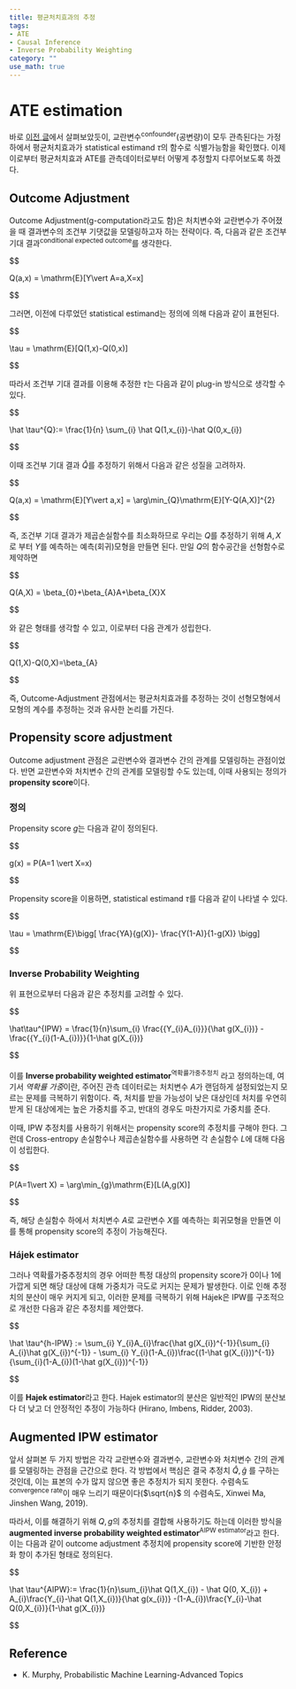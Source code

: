 ```yaml
---
title: 평균처치효과의 추정
tags:
- ATE
- Causal Inference
- Inverse Probability Weighting
category: ""
use_math: true
---
```

# ATE estimation

바로 [이전 글](https://ddangchani.github.io/Confounder-Adjustment)에서 살펴보았듯이, 교란변수<sup>confounder</sup>(공변량)이 모두 관측된다는 가정하에서 평균처치효과가 statistical estimand $\tau$의 함수로 식별가능함을 확인했다. 이제 이로부터 평균처치효과 ATE를 관측데이터로부터 어떻게 추정할지 다루어보도록 하겠다.

## Outcome Adjustment

Outcome Adjustment(g-computation라고도 함)은 처치변수와 교란변수가 주어졌을 때 결과변수의 조건부 기댓값을 모델링하고자 하는 전략이다. 즉, 다음과 같은 조건부 기대 결과<sup>conditional expected outcome</sup>를 생각한다.

$$

Q(a,x) = \mathrm{E}[Y\vert A=a,X=x]


$$

그러면, 이전에 다루었던 statistical estimand는 정의에 의해 다음과 같이 표현된다.


$$

\tau = \mathrm{E}[Q(1,x)-Q(0,x)]


$$

따라서 조건부 기대 결과를 이용해 추정한 $\tau$는 다음과 같이 plug-in 방식으로 생각할 수 있다.


$$

\hat \tau^{Q}:= \frac{1}{n} \sum_{i} \hat Q(1,x_{i})-\hat Q(0,x_{i})


$$

이때 조건부 기대 결과 $\hat Q$를 추정하기 위해서 다음과 같은 성질을 고려하자.


$$

Q(a,x) = \mathrm{E}[Y\vert a,x] = \arg\min_{Q}\mathrm{E}[Y-Q(A,X)]^{2}


$$

즉, 조건부 기대 결과가 제곱손실함수를 최소화하므로 우리는 $Q$를 추정하기 위해 $A,X$로 부터 $Y$를 예측하는 예측(회귀)모형을 만들면 된다. 만일 $Q$의 함수공간을 선형함수로 제약하면 


$$

Q(A,X) = \beta_{0}+\beta_{A}A+\beta_{X}X


$$

와 같은 형태를 생각할 수 있고, 이로부터 다음 관계가 성립한다.


$$

Q(1,X)-Q(0,X)=\beta_{A}


$$

즉, Outcome-Adjustment 관점에서는 평균처치효과를 추정하는 것이 선형모형에서 모형의 계수를 추정하는 것과 유사한 논리를 가진다.


## Propensity score adjustment

Outcome adjustment 관점은 교란변수와 결과변수 간의 관계를 모델링하는 관점이었다. 반면 교란변수와 처치변수 간의 관계를 모델링할 수도 있는데, 이때 사용되는 정의가 **propensity score**이다.

### 정의
Propensity score $g$는 다음과 같이 정의된다.


$$

g(x) = P(A=1 \vert X=x)


$$

Propensity score을 이용하면, statistical estimand $\tau$를 다음과 같이 나타낼 수 있다.


$$

\tau = \mathrm{E}\bigg[ \frac{YA}{g(X)}- \frac{Y(1-A)}{1-g(X)} \bigg]


$$

### Inverse Probability Weighting

위 표현으로부터 다음과 같은 추정치를 고려할 수 있다.


$$

\hat\tau^{IPW} = \frac{1}{n}\sum_{i} \frac{{Y_{i}A_{i}}}{\hat g(X_{i})} - \frac{{Y_{i}(1-A_{i})}}{1-\hat g(X_{i})} 


$$

이를 **Inverse probability weighted estimator**<sup>역확률가중추정치</sup> 라고 정의하는데, 여기서 *역확률 가중*이란, 주어진 관측 데이터로는 처치변수 $A$가 랜덤하게 설정되었는지 모르는 문제를 극복하기 위함이다. 즉, 처치를 받을 가능성이 낮은 대상인데 처치를 우연히 받게 된 대상에게는 높은 가중치를 주고, 반대의 경우도 마찬가지로 가중치를 준다.

이때, IPW 추정치를 사용하기 위해서는 propensity score의 추정치를 구해야 한다. 그런데 Cross-entropy 손실함수나 제곱손실함수를 사용하면 각 손실함수 $L$에 대해 다음이 성립한다.

$$

P(A=1\vert X) = \arg\min_{g}\mathrm{E}[L(A,g(X)]


$$

즉, 해당 손실함수 하에서 처치변수 $A$로 교란변수 $X$를 예측하는 회귀모형을 만들면 이를 통해 propensity score의 추정이 가능해진다.

### Hájek estimator

그러나 역확률가중추정치의 경우 어떠한 특정 대상의 propensity score가 0이나 1에 가깝게 되면 해당 대상에 대해 가중치가 극도로 커지는 문제가 발생한다. 이로 인해 추정치의 분산이 매우 커지게 되고, 이러한 문제를 극복하기 위해 Hájek은 IPW를 구조적으로 개선한 다음과 같은 추정치를 제안했다.

$$

\hat \tau^{h-IPW} := \sum_{i} Y_{i}A_{i}\frac{\hat g(X_{i})^{-1}}{\sum_{i} A_{i}\hat g(X_{i})^{-1}} - \sum_{i} Y_{i}(1-A_{i})\frac{(1-\hat g(X_{i}))^{-1}}{\sum_{i}(1-A_{i})(1-\hat g(X_{i}))^{-1}}


$$

이를 **Hajek estimator**라고 한다. Hajek estimator의 분산은 일반적인 IPW의 분산보다 더 낮고 더 안정적인 추정이 가능하다 (Hirano, Imbens, Ridder, 2003).

## Augmented IPW estimator

앞서 살펴본 두 가지 방법은 각각 교란변수와 결과변수, 교란변수와 처치변수 간의 관계를 모델링하는 관점을 근간으로 한다. 각 방법에서 핵심은 결국 추정치 $\hat Q,\hat g$ 를 구하는 것인데, 이는 표본의 수가 많지 않으면 좋은 추정치가 되지 못한다. 수렴속도<sup>convergence rate</sup>이 매우 느리기 때문이다($\sqrt{n}$ 의 수렴속도, Xinwei Ma, Jinshen Wang, 2019).

따라서, 이를 해결하기 위해 $Q,g$의 추정치를 결합해 사용하기도 하는데 이러한 방식을 **augmented inverse probability weighted estimator**<sup>AIPW estimator</sup>라고 한다. 이는 다음과 같이 outcome adjustment 추정치에 propensity score에 기반한 안정화 항이 추가된 형태로 정의된다.

$$

\hat \tau^{AIPW}:= \frac{1}{n}\sum_{i}\hat Q(1,X_{i}) - \hat Q(0, X_{i}) + A_{i}\frac{Y_{i}-\hat Q(1,X_{i})}{\hat g(x_{i})} -(1-A_{i})\frac{Y_{i}-\hat Q(0,X_{i})}{1-\hat g(X_{i})}


$$



## Reference
- K. Murphy, Probabilistic Machine Learning-Advanced Topics